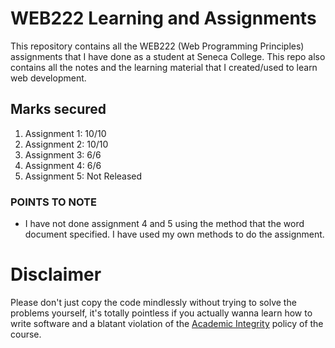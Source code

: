 # WEB222 Learning and Assignments
This repository contains all the WEB222 (Web Programming Principles) assignments that I have done as a student at Seneca College. This repo also contains all the notes and the learning material that I created/used to learn web development.

## Marks secured
1. Assignment 1: 10/10
2. Assignment 2: 10/10
3. Assignment 3: 6/6
4. Assignment 4: 6/6
5. Assignment 5: Not Released

### POINTS TO NOTE
- I have not done assignment 4 and 5 using the method that the word document specified. I have used my own methods to do the assignment.

# Disclaimer
Please don't just copy the code mindlessly without trying to solve the problems yourself, it's totally pointless if you actually wanna learn how to write software and a blatant violation of the [Academic Integrity](https://www.senecacollege.ca/about/policies/academic-integrity-policy.html) policy of the course.
